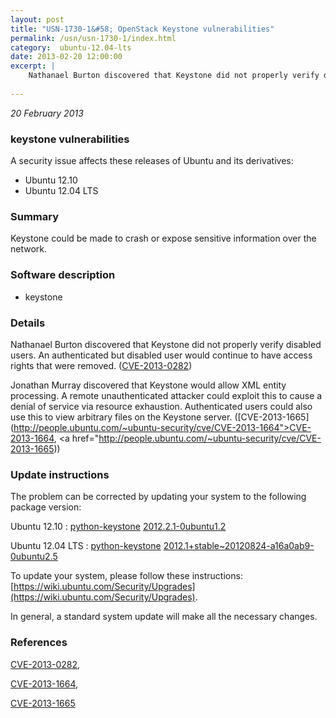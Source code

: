 ```yaml
---
layout: post
title: "USN-1730-1&#58; OpenStack Keystone vulnerabilities"
permalink: /usn/usn-1730-1/index.html
category:  ubuntu-12.04-lts
date: 2013-02-20 12:00:00
excerpt: |
    Nathanael Burton discovered that Keystone did not properly verify disabled users. An authenticated but disabled user would continue to have access rights that were removed. ([CVE-2013-0282](http://people.ubuntu.com/~ubuntu-security/cve/CVE-2013-0282))
    
--- 
```

 
 

*20 February 2013*

### keystone vulnerabilities

A security issue affects these releases of Ubuntu and its derivatives:

* Ubuntu 12.10
* Ubuntu 12.04 LTS

### Summary

Keystone could be made to crash or expose sensitive information over the network.

### Software description

* keystone 

### Details

Nathanael Burton discovered that Keystone did not properly verify disabled users. An authenticated but disabled user would continue to have access rights that were removed. ([CVE-2013-0282](http://people.ubuntu.com/~ubuntu-security/cve/CVE-2013-0282))

Jonathan Murray discovered that Keystone would allow XML entity processing. A remote unauthenticated attacker could exploit this to cause a denial of service via resource exhaustion. Authenticated users could also use this to view arbitrary files on the Keystone server. ([CVE-2013-1665](http://people.ubuntu.com/~ubuntu-security/cve/CVE-2013-1664">CVE-2013-1664</a>, <a href="http://people.ubuntu.com/~ubuntu-security/cve/CVE-2013-1665)) 

### Update instructions

The problem can be corrected by updating your system to the following package version:

Ubuntu 12.10
 : [python-keystone](https://launchpad.net/ubuntu/+source/keystone) <span> [2012.2.1-0ubuntu1.2](https://launchpad.net/ubuntu/+source/keystone/2012.2.1-0ubuntu1.2) </span> 

Ubuntu 12.04 LTS
 : [python-keystone](https://launchpad.net/ubuntu/+source/keystone) <span> [2012.1+stable~20120824-a16a0ab9-0ubuntu2.5](https://launchpad.net/ubuntu/+source/keystone/2012.1+stable~20120824-a16a0ab9-0ubuntu2.5) </span> 

To update your system, please follow these instructions: [https://wiki.ubuntu.com/Security/Upgrades](https://wiki.ubuntu.com/Security/Upgrades).

In general, a standard system update will make all the necessary changes. 

### References

 
 [CVE-2013-0282](http://people.ubuntu.com/~ubuntu-security/cve/CVE-2013-0282), 

 [CVE-2013-1664](http://people.ubuntu.com/~ubuntu-security/cve/CVE-2013-1664), 

 [CVE-2013-1665](http://people.ubuntu.com/~ubuntu-security/cve/CVE-2013-1665)
 

